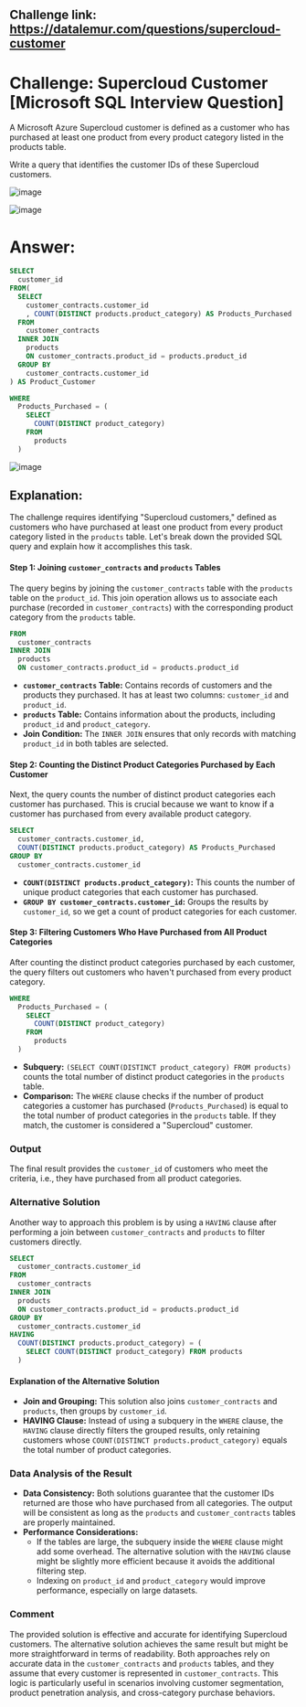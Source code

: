 ## Challenge link: https://datalemur.com/questions/supercloud-customer

# Challenge: Supercloud Customer [Microsoft SQL Interview Question]

A Microsoft Azure Supercloud customer is defined as a customer who has purchased at least one product from every product category listed in the products table.

Write a query that identifies the customer IDs of these Supercloud customers.

![image](https://github.com/user-attachments/assets/5a648c1d-7b93-4aed-83ff-a775a22d9bd8)

![image](https://github.com/user-attachments/assets/083bc7fe-96cb-4f46-a8f5-e920e4e82a3c)



# Answer:

``` sql
SELECT
  customer_id
FROM(
  SELECT
    customer_contracts.customer_id
    , COUNT(DISTINCT products.product_category) AS Products_Purchased
  FROM
    customer_contracts
  INNER JOIN 
    products
    ON customer_contracts.product_id = products.product_id
  GROUP BY 
    customer_contracts.customer_id
) AS Product_Customer

WHERE
  Products_Purchased = (
    SELECT
      COUNT(DISTINCT product_category)
    FROM
      products
  )

``` 
![image](https://github.com/user-attachments/assets/4aba9705-c869-49b9-80a1-11bc9b1b4906)


## Explanation:

The challenge requires identifying "Supercloud customers," defined as customers who have purchased at least one product from every product category listed in the `products` table. Let's break down the provided SQL query and explain how it accomplishes this task.

#### Step 1: Joining `customer_contracts` and `products` Tables

The query begins by joining the `customer_contracts` table with the `products` table on the `product_id`. This join operation allows us to associate each purchase (recorded in `customer_contracts`) with the corresponding product category from the `products` table.

```sql
FROM
  customer_contracts
INNER JOIN 
  products
  ON customer_contracts.product_id = products.product_id
```

- **`customer_contracts` Table:** Contains records of customers and the products they purchased. It has at least two columns: `customer_id` and `product_id`.
- **`products` Table:** Contains information about the products, including `product_id` and `product_category`.
- **Join Condition:** The `INNER JOIN` ensures that only records with matching `product_id` in both tables are selected.

#### Step 2: Counting the Distinct Product Categories Purchased by Each Customer

Next, the query counts the number of distinct product categories each customer has purchased. This is crucial because we want to know if a customer has purchased from every available product category.

```sql
SELECT
  customer_contracts.customer_id,
  COUNT(DISTINCT products.product_category) AS Products_Purchased
GROUP BY 
  customer_contracts.customer_id
```

- **`COUNT(DISTINCT products.product_category)`:** This counts the number of unique product categories that each customer has purchased.
- **`GROUP BY customer_contracts.customer_id`:** Groups the results by `customer_id`, so we get a count of product categories for each customer.

#### Step 3: Filtering Customers Who Have Purchased from All Product Categories

After counting the distinct product categories purchased by each customer, the query filters out customers who haven't purchased from every product category.

```sql
WHERE
  Products_Purchased = (
    SELECT
      COUNT(DISTINCT product_category)
    FROM
      products
  )
```

- **Subquery:** `(SELECT COUNT(DISTINCT product_category) FROM products)` counts the total number of distinct product categories in the `products` table.
- **Comparison:** The `WHERE` clause checks if the number of product categories a customer has purchased (`Products_Purchased`) is equal to the total number of product categories in the `products` table. If they match, the customer is considered a "Supercloud" customer.

### Output

The final result provides the `customer_id` of customers who meet the criteria, i.e., they have purchased from all product categories.

### Alternative Solution

Another way to approach this problem is by using a `HAVING` clause after performing a join between `customer_contracts` and `products` to filter customers directly.

```sql
SELECT
  customer_contracts.customer_id
FROM
  customer_contracts
INNER JOIN 
  products
  ON customer_contracts.product_id = products.product_id
GROUP BY 
  customer_contracts.customer_id
HAVING 
  COUNT(DISTINCT products.product_category) = (
    SELECT COUNT(DISTINCT product_category) FROM products
  )
```

#### Explanation of the Alternative Solution

- **Join and Grouping:** This solution also joins `customer_contracts` and `products`, then groups by `customer_id`.
- **HAVING Clause:** Instead of using a subquery in the `WHERE` clause, the `HAVING` clause directly filters the grouped results, only retaining customers whose `COUNT(DISTINCT products.product_category)` equals the total number of product categories.

### Data Analysis of the Result

- **Data Consistency:** Both solutions guarantee that the customer IDs returned are those who have purchased from all categories. The output will be consistent as long as the `products` and `customer_contracts` tables are properly maintained.
- **Performance Considerations:** 
  - If the tables are large, the subquery inside the `WHERE` clause might add some overhead. The alternative solution with the `HAVING` clause might be slightly more efficient because it avoids the additional filtering step.
  - Indexing on `product_id` and `product_category` would improve performance, especially on large datasets.

### Comment

The provided solution is effective and accurate for identifying Supercloud customers. The alternative solution achieves the same result but might be more straightforward in terms of readability. Both approaches rely on accurate data in the `customer_contracts` and `products` tables, and they assume that every customer is represented in `customer_contracts`. This logic is particularly useful in scenarios involving customer segmentation, product penetration analysis, and cross-category purchase behaviors.
